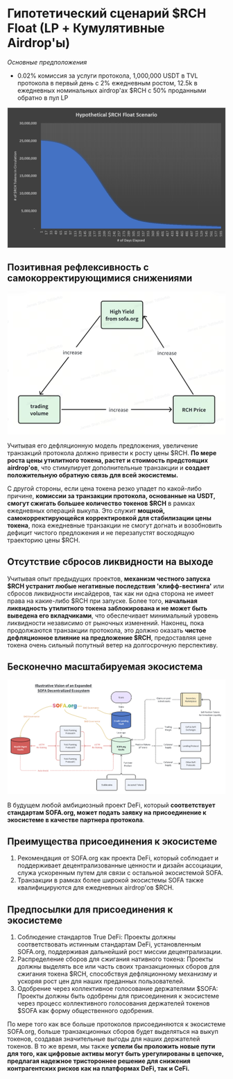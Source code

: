 # Гипотетический сценарий $RCH Float (LP + Кумулятивные Airdrop'ы)

_Основные предположения_

- 0.02% комиссия за услуги протокола, 1,000,000 USDT в TVL протокола в первый день с 2% ежедневным ростом, 12.5k в ежедневных номинальных airdrop'ах $RCH с 50% проданными обратно в пул LP

![](../../static/TmEMbRxJvoqcdxxRvPYuSA3Csce.png)

## Позитивная рефлексивность с самокорректирующимися снижениями

![](../../static/X1htbkA9AoMbiSxc8rxud0mJsbh.png)

Учитывая его дефляционную модель предложения, увеличение транзакций протокола должно привести к росту цены $RCH. **По мере роста цены утилитного токена, растет и стоимость предстоящих airdrop'ов**, что стимулирует дополнительные транзакции и **создает положительную обратную связь для всей экосистемы.**

С другой стороны, если цена токена резко упадет по какой-либо причине, **комиссии за транзакции протокола, основанные на USDT, смогут сжигать большее количество токенов $RCH** в рамках ежедневных операций выкупа. Это служит **мощной, самокорректирующейся корректировкой для стабилизации цены токена**, пока ежедневные транзакции не смогут догнать и возобновить дефицит чистого предложения и не перезапустят восходящую траекторию цены $RCH.

## Отсутствие сбросов ликвидности на выходе

Учитывая опыт предыдущих проектов, **механизм честного запуска $RCH устранит любые негативные последствия 'клифф-вестинга'** или сбросов ликвидности инсайдеров, так как ни одна сторона не имеет права на какие-либо $RCH при запуске. Более того, **начальная ликвидность утилитного токена заблокирована и не может быть выведена его вкладчиками**, что обеспечивает минимальный уровень ликвидности независимо от рыночных изменений. Наконец, пока продолжаются транзакции протокола, это должно оказать **чистое дефляционное влияние на предложение $RCH**, предоставляя цене токена очень сильный попутный ветер на долгосрочную перспективу.

## Бесконечно масштабируемая экосистема

![](../../static/draw9.png)

В будущем любой амбициозный проект DeFi, который **соответствует стандартам SOFA.org, может подать заявку на присоединение к экосистеме в качестве партнера протокола**.

## Преимущества присоединения к экосистеме

1. Рекомендация от SOFA.org как проекта DeFi, который соблюдает и поддерживает децентрализованные ценности и дизайн ассоциации, служа ускоренным путем для связи с остальной экосистемой SOFA.
2. Транзакции в рамках более широкой экосистемы SOFA также квалифицируются для ежедневных airdrop'ов $RCH.

## Предпосылки для присоединения к экосистеме

1. Соблюдение стандартов True DeFi: Проекты должны соответствовать истинным стандартам DeFi, установленным SOFA.org, поддерживая дальнейший рост миссии децентрализации.
2. Распределение сборов для сжигания нативного токена: Проекты должны выделять все или часть своих транзакционных сборов для сжигания токена $RCH, способствуя дефляционному механизму и ускоряя рост цен для наших преданных пользователей.
3. Одобрение через коллективное голосование держателями $SOFA: Проекты должны быть одобрены для присоединения к экосистеме через процесс коллективного голосования держателей токенов $SOFA как форму общественного одобрения.

По мере того как все больше протоколов присоединяются к экосистеме SOFA.org, больше транзакционных сборов будет выделяться на выкуп токенов, создавая значительные выгоды для наших держателей токенов. В то же время, мы также **успели бы проложить новые пути для того, как цифровые активы могут быть урегулированы в цепочке, предлагая надежное тристороннее решение для снижения контрагентских рисков как на платформах DeFi, так и CeFi.**